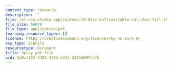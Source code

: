 ```yaml
---
content_type: resource
description: ''
file: /ol-ocw-studio-app/courses/18-02sc-multivariable-calculus-fall-2010/RMBGQtwkoyU_transcript.pdf
file_size: 56676
file_type: application/pdf
learning_resource_types: []
license: https://creativecommons.org/licenses/by-nc-sa/4.0/
ocw_type: OCWFile
resourcetype: Document
title: 3play pdf file
uid: 1a0cf333-4482-4824-b414-4126d007c5fb
---
```

